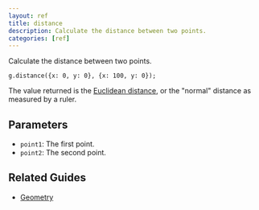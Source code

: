 ```yaml
---
layout: ref
title: distance
description: Calculate the distance between two points.
categories: [ref]
---
```

Calculate the distance between two points.

    g.distance({x: 0, y: 0}, {x: 100, y: 0});

The value returned is the [Euclidean distance](https://en.wikipedia.org/wiki/Euclidean_distance), or the "normal" distance as measured by a ruler.

## Parameters
- `point1`: The first point.
- `point2`: The second point.

## Related Guides
- [Geometry](../guide/geometry.html)
